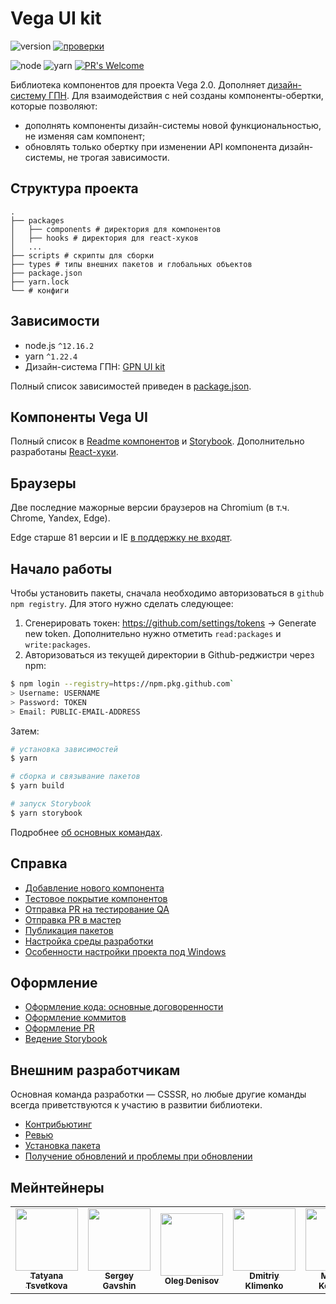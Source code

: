 # Vega UI kit

![version](https://img.shields.io/badge/dynamic/json?label=vega-ui&query=version&url=https%3A%2F%2Fraw.githubusercontent.com%2Fgpn-prototypes%2Fvega-ui%2Fmaster%2Fpackages%2Fcomponents%2Fpackage.json)
[![проверки](https://github.com/gpn-prototypes/vega-ui/workflows/%D0%9F%D1%80%D0%BE%D0%B2%D0%B5%D1%80%D0%BA%D0%B8/badge.svg?branch=master)](https://github.com/gpn-prototypes/vega-ui/actions?query=workflow%3A%D0%9F%D1%80%D0%BE%D0%B2%D0%B5%D1%80%D0%BA%D0%B8)

![node](https://img.shields.io/badge/node-%3E%3D%2012.16.2-brightgreen.svg)
![yarn](https://img.shields.io/badge/yarn-%3E%3D%201.22.4-blue.svg)
[![PR's Welcome](https://img.shields.io/badge/PRs-welcome-brightgreen.svg?style=flat)](docs/contributors.md)

Библиотека компонентов для проекта Vega 2.0.
Дополняет [дизайн-систему ГПН](https://github.com/gpn-prototypes/ui-kit). Для взаимодействия с ней созданы компоненты-обертки, которые позволяют:

-   дополнять компоненты дизайн-системы новой функциональностью, не изменяя сам компонент;
-   обновлять только обертку при изменении API компонента дизайн-системы, не трогая зависимости.

## Структура проекта

    .
    ├── packages
    │   ├── components # директория для компонентов
    │   ├── hooks # директория для react-хуков
    │   ...
    ├── scripts # скрипты для сборки
    ├── types # типы внешних пакетов и глобальных объектов
    ├── package.json
    ├── yarn.lock
    └── # конфиги

## Зависимости

-   node.js `^12.16.2`
-   yarn `^1.22.4`
-   Дизайн-система ГПН: [GPN UI kit](https://github.com/gpn-prototypes/ui-kit)

Полный список зависимостей приведен в [package.json](package.json).

## Компоненты Vega UI

Полный список в [Readme компонентов](packages/components/README.md) и [Storybook](http://master.vega-ui-storybook.csssr.cloud/). Дополнительно разработаны [React-хуки](packages/hooks/README.md).

## Браузеры

Две последние мажорные версии браузеров на Chromium (в т.ч. Chrome, Yandex, Edge).

Edge старше 81 версии и IE [в поддержку не входят](docs/ie.md).

## Начало работы

Чтобы установить пакеты, сначала необходимо авторизоваться в `github npm registry`. Для этого нужно сделать следующее:

1.  Сгенерировать токен: <a href="https://github.com/settings/tokens">https&#x3A;//github.com/settings/tokens</a> → Generate new token. Дополнительно нужно отметить `read:packages` и `write:packages`.
2.  Авторизоваться из текущей директории в Github-реджистри через npm:

```bash
$ npm login --registry=https://npm.pkg.github.com`
> Username: USERNAME
> Password: TOKEN
> Email: PUBLIC-EMAIL-ADDRESS
```

Затем:

```bash
# установка зависимостей
$ yarn

# сборка и связывание пакетов
$ yarn build

# запуск Storybook
$ yarn storybook
```

Подробнее [об основных командах](docs/getting-started.md).

## Справка

-   [Добавление нового компонента](docs/new-component.md)
-   [Тестовое покрытие компонентов](docs/unit-tests.md)
-   [Отправка PR на тестирование QA](docs/qa-flow.md)
-   [Отправка PR в мастер](docs/pr-merge.md)
-   [Публикация пакетов](docs/publishing.md)
-   [Настройка среды разработки](docs/environment.md)
-   [Особенности настройки проекта под Windows](docs/windows.md)

## Оформление

-   [Оформление кода: основные договоренности](docs/code-style.md)
-   [Оформление коммитов](docs/commits-style.md)
-   [Оформление PR](docs/pr-style.md)
-   [Ведение Storybook](docs/storybook.md)

## Внешним разработчикам

Основная команда разработки — CSSSR, но любые другие команды всегда приветствуются к участию в развитии библиотеки.

-   [Контрибьютинг](docs/contributors.md)
-   [Ревью](docs/review.md)
-   [Установка пакета](docs/package-installation.md)
-   [Получение обновлений и проблемы при обновлении](docs/receiving-updates.md)

## Мейнтейнеры

<table>
    <tr>
        <td align="center">
            <a href="https://github.com/tsvetta"><img src="https://avatars2.githubusercontent.com/u/4266798?s=460&u=69bc2030ad07ce99cc9dbe5786a15db913cea822&v=4" width="100px;" alt=""/><br /><sub><b>Tatyana Tsvetkova</b></sub></a><br />
        </td>
        <td align="center">
            <a href="https://github.com/Inzephirum"><img src="https://avatars2.githubusercontent.com/u/10738842?s=460&u=7eb1de3f5a5a64e42c8acf59325124e325909210&v=4" width="100px;" alt=""/><br /><sub><b>Sergey Gavshin</b></sub></a><br />
        </td>
        <td align="center">
            <a href="https://github.com/c1n1k"><img src="https://avatars2.githubusercontent.com/u/420945?s=460&v=4" width="100px;" alt=""/><br /><sub><b>Oleg Denisov</b></sub></a><br />
        </td>
        <td align="center">
            <a href="https://github.com/hitmanet"><img src="https://avatars2.githubusercontent.com/u/33551076?s=460&v=4" width="100px;" alt=""/><br /><sub><b>Dmitriy Klimenko</b></sub></a><br />
        </td>
        <td align="center">
            <a href="https://github.com/maksim-kononov-csssr"><img src="https://avatars1.githubusercontent.com/u/45596310?s=460&u=b199736cdaf744dd8c385d04c71f1d355490b65e&v=4" width="100px;" alt=""/><br /><sub><b>Maksim Kononov</b></sub></a><br />
        </td>
        <td align="center">
            <a href="https://github.com/fixmylie"><img src="https://avatars1.githubusercontent.com/u/31928264?s=460&u=7df7c159f48460b59ba10261931e1120dca74ae0&v=4" width="100px;" alt=""/><br /><sub><b>Roman Gurinovich</b></sub></a><br />
        </td>
    </tr>
</table>
